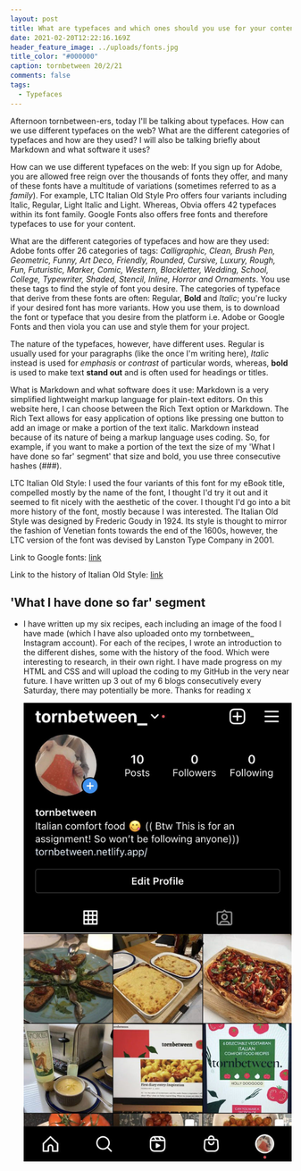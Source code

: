 ```yaml
---
layout: post
title: What are typefaces and which ones should you use for your content?
date: 2021-02-20T12:22:16.169Z
header_feature_image: ../uploads/fonts.jpg
title_color: "#000000"
caption: tornbetween 20/2/21
comments: false
tags:
  - Typefaces
---
```

Afternoon tornbetween-ers, today I'll be talking about typefaces. How can we use different typefaces on the web? What are the different categories of typefaces and how are they used? I will also be talking briefly about Markdown and what software it uses? 

How can we use different typefaces on the web: If you sign up for Adobe, you are allowed free reign over the thousands of fonts they offer, and many of these fonts have a multitude of variations (sometimes referred to as a *family*). For example, LTC Italian Old Style Pro offers four variants including Italic, Regular, Light Italic and Light. Whereas, Obvia offers 42 typefaces within its font family. Google Fonts also offers free fonts and therefore typefaces to use for your content. 

What are the different categories of typefaces and how are they used: Adobe fonts offer 26 categories of tags: *Calligraphic, Clean, Brush Pen, Geometric, Funny, Art Deco, Friendly, Rounded, Cursive, Luxury, Rough, Fun, Futuristic, Marker, Comic, Western, Blackletter, Wedding, School, College, Typewriter, Shaded, Stencil, Inline, Horror and Ornaments*. You use these tags to find the style of font you desire. The categories of typeface that derive from these fonts are often: Regular, **Bold** and *Italic*; you're lucky if your desired font has more variants. How you use them, is to download the font or typeface that you desire from the platform i.e. Adobe or Google Fonts and then viola you can use and style them for your project. 

The nature of the typefaces, however, have different uses. Regular is usually used for your paragraphs (like the once I'm writing here), *Italic* instead is used for *emphasis* or *contrast* of particular words, whereas, **bold** is used to make text **stand out** and is often used for headings or titles.

What is Markdown and what software does it use: Markdown is a very simplified lightweight markup language for plain-text editors. On this website here, I can choose between the Rich Text option or Markdown. The Rich Text allows for easy application of options like pressing one button to add an image or make a portion of the text italic. Markdown instead because of its nature of being a markup language uses coding. So, for example, if you want to make a portion of the text the size of my 'What I have done so far' segment' that size and bold, you use three consecutive hashes (###). 

LTC Italian Old Style: I used the four variants of this font for my eBook title, compelled mostly by the name of the font, I thought I'd try it out and it seemed to fit nicely with the aesthetic of the cover. I thought I'd go into a bit more history of the font, mostly because I was interested. The Italian Old Style was designed by Frederic Goudy in 1924. Its style is thought to mirror the fashion of Venetian fonts towards the end of the 1600s, however, the LTC version of the font was devised by Lanston Type Company in 2001. 

Link to Google fonts: [](<https://fonts.google.com/>)[link](<https://fonts.google.com/>)

Link to the history of Italian Old Style: [](http://luc.devroye.org/fonts-89056.html)[link](<http://luc.devroye.org/fonts-89056.html>)

## 'What I have done so far' segment

* I have written up my six recipes, each including an image of the food I have made (which I have also uploaded onto my tornbetween_ Instagram account). For each of the recipes,  I wrote an introduction to the different dishes, some with the history of the food. Which were interesting to research, in their own right. I have made progress on my HTML and CSS and will upload the coding to my GitHub in the very near future. I have written up 3 out of my 6 blogs consecutively every Saturday, there may potentially be more. Thanks for reading x

  ![A picture of tornbetween's Instagram page: with images of food and the eBook cover](../uploads/instagramtornbetween.jpg "tornbetween's Instagram account")